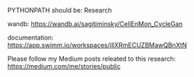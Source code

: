 PYTHONPATH should be: Research

wandb: https://wandb.ai/sagitiminsky/CellEnMon_CycleGan

documentation: https://app.swimm.io/workspaces/jllXRmECUZBMawQBnXtN

Please follow my Medium posts releated to this research:
https://medium.com/me/stories/public
